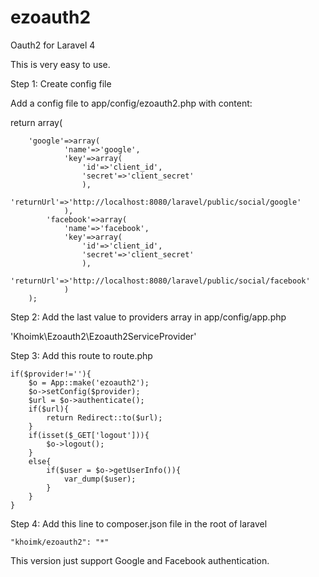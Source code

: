 ezoauth2
========

Oauth2 for Laravel 4

This is very easy to use.

Step 1: Create config file

Add a config file to app/config/ezoauth2.php with content:

return array(

  		'google'=>array(
  				'name'=>'google',				
				'key'=>array(				
					'id'=>'client_id',					
					'secret'=>'client_secret'					
					),					
				'returnUrl'=>'http://localhost:8080/laravel/public/social/google'				
				),
			'facebook'=>array(
				'name'=>'facebook',
				'key'=>array(
					'id'=>'client_id',
					'secret'=>'client_secret'
					),
				'returnUrl'=>'http://localhost:8080/laravel/public/social/facebook'
				)
		);
		
Step 2: Add the last value to providers array in app/config/app.php

  'Khoimk\Ezoauth2\Ezoauth2ServiceProvider'

Step 3: Add this route to route.php
	
	if($provider!=''){
		$o = App::make('ezoauth2');
		$o->setConfig($provider);
		$url = $o->authenticate();
		if($url){
			return Redirect::to($url);
		}
		if(isset($_GET['logout'])){
			$o->logout();
		}
		else{
			if($user = $o->getUserInfo()){
				var_dump($user);
			}
		}
	}

Step 4: Add this line to composer.json file in the root of laravel

	"khoimk/ezoauth2": "*"

This version just support Google and Facebook authentication.
